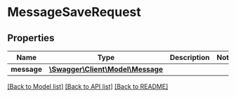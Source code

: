 # MessageSaveRequest

## Properties
Name | Type | Description | Notes
------------ | ------------- | ------------- | -------------
**message** | [**\Swagger\Client\Model\Message**](Message.md) |  | 

[[Back to Model list]](../README.md#documentation-for-models) [[Back to API list]](../README.md#documentation-for-api-endpoints) [[Back to README]](../README.md)


